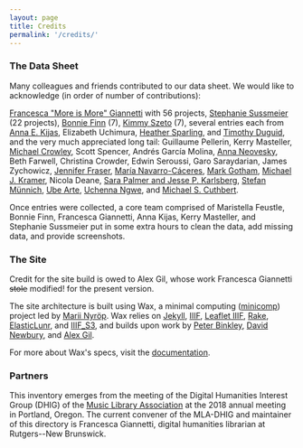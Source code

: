 ```yaml
---
layout: page
title: Credits
permalink: '/credits/'
---
```


### The Data Sheet

Many colleagues and friends contributed to our data sheet. We would like to acknowledge (in order of number of contributions):

[Francesca "More is More" Giannetti](https://twitter.com/jo_frankie) with 56 projects, [Stephanie Sussmeier](https://twitter.com/StephanieSussme) (22 projects), [Bonnie Finn](https://twitter.com/BonLynFin) (7), [Kimmy Szeto](https://twitter.com/Kimmy_Szeto) (7), several entries each from [Anna E. Kijas](https://twitter.com/anna_kijas), Elizabeth Uchimura, [Heather Sparling](https://twitter.com/CBFraoch), and [Timothy Duguid](https://twitter.com/tdrdoog), and the very much appreciated long tail: Guillaume Pellerin, Kerry Masteller, [Michael Crowley](https://twitter.com/beboplibrarian), Scott Spencer, Andrés García Molina, [Anna Neovesky](https://twitter.com/annavsk), Beth Farwell, Christina Crowder, Edwin Seroussi, Garo Saraydarian, James Zychowicz, [Jennifer Fraser](https://twitter.com/SonginSumatra), [María Navarro-Cáceres](https://twitter.com/copoemE), [Mark Gotham](https://twitter.com/MarkGothamMusic), [Michael J. Kramer](https://twitter.com/berkfolkmusfest), Nicola Deane, [Sara Palmer and Jesse P. Karlsberg](https://twitter.com/SoundingSpirit), [Stefan Münnich](https://twitter.com/music_enfanthen), [Ube Arte](https://twitter.com/ubearte), [Uchenna Ngwe](https://twitter.com/plainsightsound), and [Michael S. Cuthbert](https://twitter.com/mscuthbert).

Once entries were collected, a core team comprised of Maristella Feustle, Bonnie Finn, Francesca Giannetti, Anna Kijas, Kerry Masteller, and Stephanie Sussmeier put in some extra hours to clean the data, add missing data, and provide screenshots. 

### The Site

Credit for the site build is owed to Alex Gil, whose work Francesca Giannetti ~~stole~~ modified! for the present version. 

The site architecture is built using Wax, a minimal computing ([minicomp](https://github.com/minicomp)) project led by [Marii Nyröp](http://marii.info/). Wax relies on [Jekyll](https://jekyllrb.com), [IIIF](http://iiif.io), [Leaflet IIIF](https://github.com/mejackreed/Leaflet-IIIF), [Rake](https://ruby.github.io/rake/), [ElasticLunr](http://elasticlunr.com/), and [IIIF_S3](https://github.com/cmoa/iiif_s3), and builds upon work by [Peter Binkley](https://github.com/pbinkley), [David Newbury](https://github.com/workergnome), and [Alex Gil](https://github.com/elotroalex).

For more about Wax's specs, visit the [documentation](https://minicomp.github.io/wiki/#/contributors?id=top).

### Partners

This inventory emerges from the meeting of the Digital Humanities Interest Group (DHIG) of the [Music Library Association](https://www.musiclibraryassoc.org/) at the 2018 annual meeting in Portland, Oregon. The current convener of the MLA-DHIG and maintainer of this directory is Francesca Giannetti, digital humanities librarian at Rutgers--New Brunswick.






